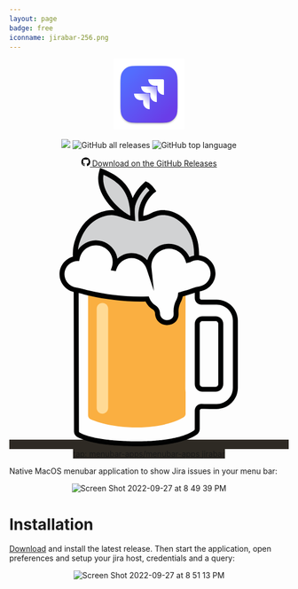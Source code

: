 ```yaml
---
layout: page
badge: free
iconname: jirabar-256.png
---
```


<p align="center">
  <img width="128" src="./assets/img/jirabar-256.png">
</p>

<p align="center">
  <a href="https://github.com/menubar-apps/JiraBar"><img src="https://img.shields.io/badge/-JiraBar-black?logo=github&style=flat"></a>
  <img alt="GitHub all releases" src="https://img.shields.io/github/downloads/menubar-apps/jirabar/total">
  <img alt="GitHub top language" src="https://img.shields.io/github/languages/top/menubar-apps/jirabar">
</p>
  
<p align="center">
<a class="appstore-badge" href="https://github.com/menubar-apps/jirabar/releases">
    <svg class="appstore-badge__icon" xmlns="http://www.w3.org/2000/svg" viewBox="0 0 16 16" width="16" height="16"><path d="M8 0c4.42 0 8 3.58 8 8a8.013 8.013 0 0 1-5.45 7.59c-.4.08-.55-.17-.55-.38 0-.27.01-1.13.01-2.2 0-.75-.25-1.23-.54-1.48 1.78-.2 3.65-.88 3.65-3.95 0-.88-.31-1.59-.82-2.15.08-.2.36-1.02-.08-2.12 0 0-.67-.22-2.2.82-.64-.18-1.32-.27-2-.27-.68 0-1.36.09-2 .27-1.53-1.03-2.2-.82-2.2-.82-.44 1.1-.16 1.92-.08 2.12-.51.56-.82 1.28-.82 2.15 0 3.06 1.86 3.75 3.64 3.95-.23.2-.44.55-.51 1.07-.46.21-1.61.55-2.33-.66-.15-.24-.6-.83-1.23-.82-.67.01-.27.38.01.53.34.19.73.9.82 1.13.16.45.68 1.31 2.69.94 0 .67.01 1.3.01 1.49 0 .21-.15.45-.55.38A7.995 7.995 0 0 1 0 8c0-4.42 3.58-8 8-8Z"></path></svg>
    <span class="appstore-badge__text">Download on the</span>
    <span class="appstore-badge__storename">GitHub Releases</span>
  </a>

  <a class="appstore-badge" href="#" style="background-color: #2e2a24">
    <svg class="appstore-badge__icon" viewBox="-46 0 256 256" version="1.1" xmlns="http://www.w3.org/2000/svg" xmlns:xlink="http://www.w3.org/1999/xlink" preserveAspectRatio="xMidYMid" fill="#000000"><g id="SVGRepo_bgCarrier" stroke-width="0"></g><g id="SVGRepo_tracerCarrier" stroke-linecap="round" stroke-linejoin="round"></g><g id="SVGRepo_iconCarrier"> <g> <path d="M125.533525,84.856832 C126.234965,66.5716053 121.616725,59.190272 118.150485,53.9132587 C114.633045,48.9895253 106.195285,41.2532053 95.8272853,40.9289387 C86.0224853,40.6234453 83.663872,46.042112 74.6185387,46.369792 C73.1354453,29.8970453 85.5668053,20.8585387 85.5668053,20.8585387 C85.5668053,20.8585387 82.1671253,16.054272 79.3545387,14.881792 C76.1186987,17.7575253 68.360192,26.017792 66.701312,37.107712 C64.9536853,20.7732053 56.7872853,10.3266987 38.6829653,3.04605867 C33.5407787,21.0343253 50.5186987,37.839872 61.5488853,44.4770987 C55.7018453,42.5127253 50.6279253,39.9168853 43.8132053,41.2583253 C31.9023787,43.6032853 22.0839253,50.803712 16.4877653,66.6057387 C10.893312,82.4077653 18.4640853,100.843179 20.109312,106.108245 C21.7562453,111.378432 33.9367253,133.761365 43.4838187,137.053525 C53.0292053,140.349099 53.0326187,138.864299 58.135552,136.891392 C63.2384853,134.916779 70.9730987,131.293525 82.3343787,135.411712 C93.6871253,139.524779 95.168512,140.511232 102.244352,135.903232 C109.327019,131.295232 118.541312,116.976299 120.679765,112.859819 C122.819925,108.746752 123.971925,106.604885 124.634112,104.466432 C125.456725,98.2029653 124.902059,101.245952 125.533525,84.856832" fill="#D1D2D3"> </path> <path d="M126.214656,110.16192 L126.214656,119.103147 C126.214656,121.197227 127.912789,122.89536 130.006869,122.89536 L130.006869,122.89536 L144.076629,122.89536 C148.601003,122.89536 152.942763,124.694187 156.142763,127.894187 C159.344469,131.095893 161.143296,135.435947 161.143296,139.962027 L161.143296,139.962027 L161.142317,181.198985 C161.142285,181.658001 161.142252,182.115644 161.142219,182.571734 L161.141346,191.858973 C161.141296,192.284417 161.141245,192.707037 161.141192,193.126652 L161.140495,198.006133 C161.140432,198.398798 161.140367,198.78773 161.1403,199.17275 L161.139883,201.434453 C161.139883,205.970773 159.335936,210.321067 156.120576,213.522773 C152.906923,216.72448 148.549803,218.514773 144.013483,218.499413 C139.258709,218.51136 134.258176,218.502827 130.087083,218.4448 C129.066496,218.42432 128.081749,218.81344 127.353003,219.528533 C126.625963,220.24192 126.214656,221.218133 126.214656,222.235307 L126.214656,222.235307 L126.214339,226.749094 C126.214304,226.931737 126.214265,227.115473 126.214222,227.300091 L126.213464,229.544517 C126.213379,229.732856 126.213288,229.921242 126.213191,230.109466 L126.212523,231.2352 C126.210389,234.409813 126.206123,237.41696 126.197589,239.230293 C126.197589,240.35328 125.697536,241.41824 124.833963,242.13504 C120.487083,245.418667 105.301163,252.695893 71.3350827,252.695893 C38.0704427,252.695893 22.2291627,247.261867 17.286656,244.399787 C16.196096,243.705173 15.535616,242.500267 15.5322027,241.210027 C15.517184,233.835861 15.4611944,207.580048 15.4031959,180.486075 L15.3952782,176.787942 C15.3279344,145.338457 15.2602709,113.864788 15.2529605,110.46478 L15.2523093,110.16192 L126.214656,110.16192 Z M143.034197,138.088619 L130.954411,138.088619 C129.782044,138.088619 128.652792,138.525707 127.785893,139.305529 L127.604224,139.477845 C126.774329,140.309333 126.283401,141.412887 126.221632,142.580368 L126.214997,142.831445 L126.214997,197.999445 C126.214997,199.171812 126.650599,200.301064 127.43161,201.169351 L127.604224,201.351339 C128.432526,202.181234 129.538841,202.670675 130.703929,202.732246 L130.954411,202.738859 L143.034197,202.738859 C144.206564,202.738859 145.335816,202.304743 146.204103,201.52393 L146.386091,201.351339 C147.214393,200.521444 147.705215,199.415023 147.766977,198.249927 L147.773611,197.999445 L147.773611,142.831445 C147.773611,141.655893 147.338009,140.529402 146.558385,139.66011 L146.386091,139.477845 C145.556196,138.649543 144.449775,138.157234 143.284679,138.095274 L143.034197,138.088619 Z" fill="#FEFEFE"> </path> <path d="M26.191872,109.062656 L26.191872,226.619563 C26.191872,227.976363 26.9154987,229.229056 28.091392,229.906603 C32.888832,232.193536 46.810112,237.653163 71.217152,237.653163 C95.7846187,237.653163 109.291179,231.019349 113.815552,228.285269 C114.895872,227.590656 115.546112,226.392576 115.546112,225.109163 C115.556352,209.520469 115.556352,109.062656 115.556352,109.062656 L26.191872,109.062656 Z" fill="#FAAF41"> </path> <path d="M39.327744,123.713536 C42.128384,123.713536 44.4187307,125.903189 44.5791573,128.664576 L44.5876907,128.973483 L44.5876907,219.821056 C44.5876907,222.725803 42.2324907,225.081003 39.327744,225.081003 C36.5253973,225.081003 34.2367573,222.891349 34.0763307,220.131669 L34.0677973,219.821056 L34.0677973,128.973483 C34.0677973,126.068736 36.4229973,123.713536 39.327744,123.713536" fill="#FFDA95"> </path> <path d="M89.8184533,133.186048 C89.8184533,131.289941 88.7022933,129.025195 86.8693333,127.888555 C83.88608,126.084608 81.55648,123.316395 80.2884267,120.019115 C56.02304,120.834901 33.8773333,116.575061 22.7191467,113.566208 C19.85536,112.753835 16.9540267,112.079701 14.02368,111.547221 C7.3472,110.221141 2.27157333,104.357035 2.27157333,97.3067947 C2.27157333,89.5465813 8.42922667,83.240448 16.1211733,82.963968 C17.6042667,74.756608 24.7688533,68.525568 33.4045867,68.525568 C43.11552,68.525568 50.9883733,76.3984213 50.9883733,86.1093547 C50.9883733,88.1522347 50.6197333,90.1080747 49.9797333,91.934208 L50.0309333,91.9427413 C52.2001067,85.160448 58.5489067,80.245248 66.0514133,80.245248 C73.5044267,80.245248 79.8208,85.1024213 82.0258133,91.821568 C81.96096,91.2157013 81.9285333,90.5995947 81.9285333,89.9749547 C81.9285333,79.8749013 90.1154133,71.689728 100.21376,71.689728 C108.388693,71.689728 115.30752,77.055488 117.649067,84.453888 L119.241387,84.0374613 C121.326933,82.8632747 123.7248,82.1840213 126.288213,82.1840213 C134.224213,82.1840213 140.65664,88.6181547 140.653228,96.5507413 C140.653228,103.819435 135.258453,109.825195 128.254293,110.784341 C126.667093,111.007915 125.11232,111.412395 123.615573,111.989248 C119.451307,113.557675 115.19488,114.858155 110.895787,115.931648 C110.680747,118.051328 110.04928,120.048128 109.085013,121.840128 C107.3408,125.113515 106.559147,128.813568 106.8288,132.511915 C106.827093,132.735488 106.835627,133.909675 106.835627,134.134955 C106.835627,138.833408 103.026347,141.692075 98.3227733,141.692075 C93.6277333,141.692075 89.8184533,137.886208 89.8184533,133.186048" fill="#FEFEFE"> </path> <polygon fill="#010202" points="86.4017067 112.433152 86.5024 112.740352 86.4699733 112.433152"> </polygon> <path d="M37.19168,0 L39.5298133,0.938666667 C54.5570133,6.98197333 63.3053867,15.2814933 67.0993067,27.5182933 C69.49888,22.20032 73.1426133,17.4711467 77.3768533,13.6072533 L77.3768533,13.6072533 L78.9128533,12.2368 L80.2304,12.78464 C80.79872,13.0235733 81.3653333,13.3495467 81.9387733,13.75744 C82.8296533,14.3906133 83.73248,15.2132267 84.6472533,16.18432 C85.3418667,16.9198933 86.0040533,17.7015467 86.6167467,18.4814933 L86.6167467,18.4814933 L86.9546667,18.9166933 L87.33184,19.4235733 L88.7159467,21.3777067 L86.90176,22.69696 L86.6542933,22.8881067 L86.31296,23.168 L85.89312,23.5383467 L85.3998933,23.9940267 C84.2018133,25.1306667 82.9986133,26.4874667 81.8756267,28.05248 C78.7336533,32.43008 76.84608,37.4920533 76.7675733,43.2366933 L76.7675733,43.2366933 L76.7658667,43.9057067 L77.2573867,43.8254933 C78.9486933,43.5165867 80.5393067,42.9243733 82.8672,41.8645333 L82.8672,41.8645333 L84.1966933,41.2552533 C88.69376,39.2192 91.38688,38.5194667 95.8976,38.6594133 C105.47712,38.9597867 114.69312,45.1669333 120.04864,52.6677333 C120.168107,52.8503467 120.28928,53.03296 120.405333,53.21728 L120.405333,53.21728 L121.094827,54.3095467 L121.751893,55.3949867 C125.84448,62.34624 127.81568,69.0944 127.88736,79.99488 C136.326827,80.79872 142.928213,87.9035733 142.9248,96.5512533 C142.9248,104.89344 136.751787,111.91296 128.571733,113.032533 C128.54272,113.037653 128.515413,113.04448 128.484693,113.0496 L128.484693,113.0496 L128.484693,119.103147 C128.484693,119.942827 129.16736,120.625493 130.00704,120.625493 L130.00704,120.625493 L144.0768,120.625493 C149.205333,120.625493 154.123947,122.661547 157.750613,126.288213 C161.37728,129.916587 163.413333,134.8352 163.413333,139.962027 L163.413333,139.962027 L163.411627,201.434453 C163.411627,206.574933 161.365333,211.503787 157.723307,215.130453 C154.08128,218.758827 149.147307,220.788053 144.02048,220.76928 C143.296853,220.770987 142.58688,220.772693 141.888853,220.7744 L141.888853,220.7744 L137.751893,220.772693 L132.724053,220.745387 L130.039467,220.714667 C129.629867,220.706133 129.235627,220.863147 128.94208,221.149867 C128.65024,221.436587 128.484693,221.827413 128.484693,222.235307 L128.484693,222.235307 L128.479573,234.668373 L128.467627,239.230293 C128.467627,241.02912 127.6672,242.732373 126.201173,243.945813 C124.1344,245.507413 121.39008,246.985387 117.986987,248.323413 L117.986987,248.323413 L116.82816,248.762027 C115.053227,249.41568 113.114453,250.031787 111.015253,250.601813 L111.015253,250.601813 L109.590187,250.975573 L108.11904,251.33568 C106.624,251.68896 105.05728,252.02176 103.420587,252.330667 L103.420587,252.330667 L101.76,252.632747 L100.053333,252.91776 C98.6094933,253.14816 97.1195733,253.3632 95.5818667,253.55776 L95.5818667,253.55776 L93.71136,253.78304 L91.79648,253.991253 L89.83552,254.178987 L87.82848,254.349653 L85.77536,254.49984 L83.67616,254.629547 C83.32288,254.650027 82.9678933,254.6688 82.6112,254.687573 L82.6112,254.687573 L80.44544,254.78656 L78.2353067,254.865067 C77.4894933,254.885547 76.73856,254.906027 75.9790933,254.921387 L75.9790933,254.921387 L73.6785067,254.953813 C72.9053867,254.962347 72.1237333,254.96576 71.3352533,254.96576 L71.3352533,254.96576 L70.1354667,254.96576 C69.34016,254.96064 68.5499733,254.953813 67.76832,254.94528 L67.76832,254.94528 L65.4455467,254.907733 L63.1671467,254.85312 C62.4145067,254.83264 61.6704,254.80704 60.93312,254.78144 L60.93312,254.78144 L58.7451733,254.690987 C58.38336,254.67392 58.02496,254.65856 57.66656,254.639787 L57.66656,254.639787 L55.5451733,254.523733 L53.4698667,254.394027 L51.44064,254.245547 C51.1044267,254.221653 50.7733333,254.194347 50.44224,254.16704 L50.44224,254.16704 L48.48128,253.99808 C48.15872,253.96736 47.8378667,253.938347 47.51872,253.90592 L47.51872,253.90592 L45.6277333,253.714773 L43.7845333,253.508267 C43.4807467,253.472427 43.1786667,253.436587 42.88,253.39904 L42.88,253.39904 L41.1067733,253.170347 L39.3813333,252.931413 L37.7053867,252.67712 C36.87936,252.545707 36.0704,252.412587 35.2802133,252.27264 L35.2802133,252.27264 L33.72544,251.987627 C33.46944,251.93984 33.2168533,251.890347 32.9659733,251.840853 L32.9659733,251.840853 L31.48288,251.538773 L30.0509867,251.226453 L28.6685867,250.90048 L27.33568,250.56768 C26.0283733,250.228053 24.79616,249.873067 23.6424533,249.506133 L23.6424533,249.506133 L22.51264,249.13408 C21.95968,248.946347 21.4289067,248.7552 20.9152,248.558933 L20.9152,248.558933 L19.9150933,248.168107 C18.4541867,247.57248 17.1707733,246.95296 16.06656,246.314667 C14.3240533,245.203627 13.2676267,243.280213 13.2625067,241.21344 L13.2625067,241.21344 L12.98944,113.629867 C5.46474667,111.85152 0,105.14432 0,97.3073067 C0,89.66656 5.1712,83.2238933 12.2350933,81.29024 C12.1480533,78.96576 12.20096,76.672 12.4416,74.40896 C12.7624533,71.4154667 13.3888,68.5568 14.3479467,65.8466133 C19.8485333,50.3108267 29.6379733,41.73312 43.3749333,39.02976 C45.8274133,38.54848 48.07168,38.4938667 50.4302933,38.8113067 C48.6485333,37.1438933 46.9384533,35.3604267 45.3819733,33.5104 C37.1285333,23.6919467 33.50016,12.9143467 36.4987733,2.42176 L36.4987733,2.42176 L37.19168,0 Z M123.943253,114.286933 L122.852693,114.688 C122.622293,114.771627 122.376533,114.8416 122.14272,114.92352 C120.0128,115.672747 117.82656,116.353707 115.602773,116.990293 C114.2272,117.384533 114.2272,117.384533 112.91648,117.756587 L112.91648,117.756587 L112.81408,118.275413 C112.503467,119.666347 112.032427,121.007787 111.4112,122.279253 L111.4112,122.279253 L110.808747,123.455147 C110.697813,123.682133 110.62272,123.922773 110.523733,124.15488 C109.402453,126.731947 108.888747,129.554773 109.098667,132.51072 L109.098667,132.51072 L109.100373,132.84352 L109.105493,134.13376 C109.105493,139.999573 104.418987,143.96416 98.3227733,143.96416 C95.2285867,143.96416 92.4450133,142.651733 90.48064,140.561067 C89.04704,139.035307 88.0571733,137.09824 87.7021867,134.939307 C87.60832,134.367573 87.54688,133.783893 87.54688,133.18656 C87.54688,131.969707 86.7498667,130.48832 85.69344,129.831253 C82.7818667,128.069973 80.4266667,125.515093 78.8992,122.482347 L78.8992,122.482347 L78.8258133,122.33216 L77.33248,122.364587 C60.1088,122.658133 42.57792,120.5504 28.1873067,117.25824 C26.5147733,116.875947 24.87296,116.48 23.29088,116.066987 L23.29088,116.066987 L22.0996267,115.751253 C22.0672,115.741013 22.03136,115.734187 21.9972267,115.723947 C20.52096,115.309227 19.03104,114.93376 17.5325867,114.59072 L17.5325867,114.59072 L17.8039467,241.204907 C17.8039467,241.722027 18.0701867,242.20672 18.4251733,242.433707 C19.0839467,242.816 19.8229333,243.191467 20.64384,243.560107 L20.64384,243.560107 L21.4903467,243.923627 C22.36416,244.28544 23.31648,244.63872 24.3490133,244.985173 L24.3490133,244.985173 L25.40544,245.3248 C25.9464533,245.492053 26.5079467,245.6576 27.0882133,245.82144 L27.0882133,245.82144 L28.2743467,246.142293 L29.51168,246.454613 L30.7985067,246.760107 L32.13824,247.053653 C32.36352,247.103147 32.59392,247.150933 32.8260267,247.19872 L32.8260267,247.19872 L34.2391467,247.478613 C34.7170133,247.570773 35.20512,247.662933 35.70176,247.75168 L35.70176,247.75168 L37.2138667,248.011093 C37.7258667,248.096427 38.2464,248.180053 38.7754667,248.260267 L38.7754667,248.260267 L40.3848533,248.497493 L42.0437333,248.72448 C42.3236267,248.76032 42.6052267,248.797867 42.89024,248.832 L42.89024,248.832 L44.6208,249.04192 L46.3991467,249.23648 L48.2235733,249.41568 C48.53248,249.4464 48.8430933,249.473707 49.1537067,249.50272 L49.1537067,249.50272 L51.0498133,249.664853 L52.992,249.811627 L54.9802667,249.94304 L57.0146133,250.059093 L59.09504,250.161493 C59.4449067,250.176853 59.7981867,250.190507 60.1514667,250.205867 L60.1514667,250.205867 L62.30016,250.284373 C62.6602667,250.29632 63.0237867,250.30656 63.39072,250.3168 L63.39072,250.3168 L65.6059733,250.369707 C65.9780267,250.376533 66.3517867,250.38336 66.72896,250.390187 L66.72896,250.390187 L69.0107733,250.415787 C69.7770667,250.420907 70.5518933,250.42432 71.3352533,250.42432 L71.3352533,250.42432 L72.4736,250.422613 C74.3645867,250.412373 76.2077867,250.381653 78.0049067,250.32704 L78.0049067,250.32704 L80.13824,250.253653 C80.4898133,250.241707 80.83968,250.226347 81.18784,250.20928 L81.18784,250.20928 L83.2529067,250.10688 L85.2736,249.984 C85.6064,249.961813 85.9392,249.939627 86.26688,249.915733 L86.26688,249.915733 L88.2210133,249.76384 C88.54016,249.73824 88.8610133,249.710933 89.1784533,249.683627 L89.1784533,249.683627 L91.0626133,249.506133 C91.37152,249.473707 91.6804267,249.442987 91.9876267,249.41056 L91.9876267,249.41056 L93.8001067,249.209173 C94.0987733,249.173333 94.3957333,249.137493 94.6909867,249.101653 L94.6909867,249.101653 L96.4352,248.874667 L98.1333333,248.630613 L99.7853867,248.374613 C100.328107,248.285867 100.864,248.193707 101.389653,248.103253 L101.389653,248.103253 L102.94784,247.816533 C103.458133,247.717547 103.963307,247.61856 104.45824,247.51616 L104.45824,247.51616 L105.92256,247.202133 L107.337387,246.877867 C108.265813,246.657707 109.160107,246.427307 110.025387,246.193493 L110.025387,246.193493 L111.296853,245.833387 C111.505067,245.771947 111.709867,245.7088 111.914667,245.64736 L111.914667,245.64736 L113.114453,245.2736 L114.264747,244.887893 C118.21056,243.524267 121.260373,241.99168 123.383467,240.385707 C123.726507,240.100693 123.926187,239.67744 123.926187,239.220053 L123.926187,239.220053 L123.943253,222.235307 C123.943253,220.60544 124.60032,219.04384 125.764267,217.905493 C126.928213,216.763733 128.50176,216.1408 130.117973,216.174933 L130.117973,216.174933 L132.77696,216.203947 L136.71936,216.22784 L141.89568,216.23296 L144.022187,216.22784 C147.954347,216.241493 151.7312,214.690133 154.518187,211.915093 C157.303467,209.138347 158.870187,205.36832 158.870187,201.434453 L158.870187,201.434453 L158.871893,139.962027 C158.871893,136.0384 157.313707,132.2752 154.538667,129.50016 C151.763627,126.72512 148.000427,125.166933 144.0768,125.166933 L144.0768,125.166933 L130.00704,125.166933 C126.65856,125.166933 123.943253,122.451627 123.943253,119.103147 L123.943253,119.103147 L123.943253,114.286933 Z M143.034027,135.818752 C144.892587,135.818752 146.676053,136.557739 147.991893,137.873579 C149.307733,139.187712 150.045013,140.971179 150.045013,142.831445 L150.045013,142.831445 L150.045013,197.999445 C150.045013,199.858005 149.307733,201.641472 147.990187,202.957312 C146.676053,204.271445 144.892587,205.008725 143.034027,205.008725 L143.034027,205.008725 L130.955947,205.008725 C129.097387,205.008725 127.31392,204.271445 125.996373,202.955605 C124.68224,201.641472 123.943253,199.858005 123.943253,197.999445 L123.943253,197.999445 L123.943253,142.831445 C123.943253,140.971179 124.68224,139.187712 125.99808,137.871872 C127.31392,136.557739 129.097387,135.818752 130.955947,135.818752 L130.955947,135.818752 Z M143.034027,140.361899 L130.955947,140.361899 C130.300587,140.361899 129.672533,140.621312 129.210027,141.082112 C128.74752,141.546325 128.484693,142.176085 128.484693,142.831445 L128.484693,142.831445 L128.484693,197.999445 C128.484693,198.654805 128.74752,199.282859 129.20832,199.743659 C129.672533,200.207872 130.300587,200.468992 130.955947,200.468992 L130.955947,200.468992 L143.034027,200.468992 C143.689387,200.468992 144.31744,200.207872 144.77824,199.745365 C145.242453,199.282859 145.503573,198.654805 145.503573,197.999445 L145.503573,197.999445 L145.503573,142.831445 C145.503573,142.176085 145.242453,141.546325 144.779947,141.083819 C144.31744,140.621312 143.689387,140.361899 143.034027,140.361899 L143.034027,140.361899 Z M33.4045867,70.7959467 C25.9771733,70.7959467 19.6642133,76.1326933 18.3552,83.36896 L18.3552,83.36896 L18.0309333,85.1677867 L17.0837333,85.2036267 L16.2030933,85.2343467 C14.9384533,85.27872 13.72672,85.5227733 12.59008,85.9255467 C7.89333333,87.5912533 4.54144,92.0644267 4.54144,97.3073067 C4.54144,102.652587 8.04522667,107.2896 12.9792,108.919467 C13.4519467,109.074773 13.9332267,109.213013 14.4315733,109.312 C16.0682667,109.610667 17.6930133,109.960533 19.30752,110.342827 C20.6523733,110.660267 21.9886933,110.999893 23.31136,111.373653 C23.87968,111.527253 24.4872533,111.668907 25.07264,111.819093 C25.8816,112.023893 26.6752,112.233813 27.50464,112.433493 C42.6427733,116.063573 61.7540267,118.370987 80.2116267,117.74976 L80.2116267,117.74976 L81.8261333,117.695147 L82.4064,119.20384 C83.4884267,122.018133 85.4818133,124.393813 88.0674133,125.958827 C90.50112,127.469227 92.08832,130.423467 92.08832,133.18656 L92.08832,133.18656 L92.0968533,133.517653 C92.15488,134.62528 92.5218133,135.645867 93.0850133,136.528213 C94.1943467,138.26048 96.1143467,139.42272 98.3227733,139.42272 C102.06208,139.42272 104.564053,137.306453 104.564053,134.13376 L104.564053,134.13376 L104.557227,132.831573 L104.564053,132.677973 C104.523093,132.13696 104.506027,131.597653 104.506027,131.060053 C104.511147,127.479467 105.39008,123.943253 107.0848,120.762027 L107.0848,120.762027 L107.352747,120.236373 C108.038827,118.81984 108.475733,117.290667 108.634453,115.703467 L108.634453,115.703467 L108.79488,114.11456 L110.344533,113.728853 C111.926613,113.332907 113.4592,112.882347 114.991787,112.433493 C116.33664,112.039253 117.666133,111.63136 118.980267,111.204693 C120.275627,110.783147 121.550507,110.34112 122.799787,109.87008 L122.799787,109.87008 L123.513173,109.607253 C124.050773,109.421227 124.598613,109.274453 125.146453,109.12768 C126.066347,108.880213 126.99648,108.668587 127.945387,108.53376 L127.945387,108.53376 L128.34816,108.47232 C128.395947,108.463787 128.44032,108.45184 128.484693,108.443307 C134.162773,107.40224 138.38336,102.429013 138.38336,96.5495467 C138.385067,90.3901867 133.773653,85.31456 127.817387,84.56192 C127.315627,84.4987733 126.80704,84.4561067 126.288213,84.4561067 C125.25568,84.4561067 124.24192,84.5892267 123.262293,84.84352 C122.25024,85.1063467 121.275733,85.49888 120.357547,86.016 L120.357547,86.016 L120.09984,86.1610667 L116.133547,87.1936 L115.483307,85.1387733 C113.394347,78.5373867 107.246933,73.9601067 100.21376,73.9601067 C91.3698133,73.9601067 84.2001067,81.1298133 84.2001067,89.9754667 C84.2001067,90.5181867 84.22912,91.0557867 84.2837333,91.5848533 L84.2837333,91.5848533 L85.9938133,107.890347 L86.4699733,112.433493 L86.4017067,112.433493 L84.91008,107.890347 L79.86688,92.52864 C77.9229867,86.6030933 72.3797333,82.5173333 66.0514133,82.5173333 C59.6770133,82.5173333 54.1064533,86.656 52.1949867,92.6344533 L52.1949867,92.6344533 L51.5976533,94.49984 L46.94016,93.73696 L47.83616,91.18208 C48.4164267,89.52832 48.7168,87.8267733 48.7168,86.10816 C48.7168,77.6516267 41.86112,70.7959467 33.4045867,70.7959467 Z M79.6398933,17.71008 L79.08352,18.2545067 C74.0096,23.3198933 69.2565333,31.8020267 68.9681067,37.0261333 C68.6779733,42.25024 69.5296,48.7355733 69.5296,48.7355733 L69.5296,48.7355733 L66.3261867,48.12288 C64.9437867,47.8583467 63.6996267,47.5460267 62.2609067,47.09888 L62.2609067,47.09888 L61.2676267,46.78144 C61.0952533,46.72512 60.9211733,46.6653867 60.7419733,46.6056533 L60.7419733,46.6056533 L60.5559467,46.5408 L59.6189867,46.2165333 L55.8779733,44.8785067 L54.85056,44.5303467 C50.6743467,43.1650133 47.71328,42.8066133 44.25216,43.4875733 C32.1024,45.8786133 23.5997867,53.3282133 18.6299733,67.3621333 C17.792,69.7275733 17.2424533,72.2397867 16.95744,74.8919467 C16.95232,74.93632 16.95232,74.9824 16.9472,75.02848 C20.4424533,69.8368 26.2997333,66.4302933 32.89088,66.2613333 L32.89088,66.2613333 L33.4045867,66.2545067 C43.1889067,66.2545067 51.3194667,73.3320533 52.9578667,82.64704 L52.9578667,82.64704 L53.03296,83.1061333 L53.5227733,82.6624 C56.7842133,79.8276267 60.9928533,78.1021867 65.5394133,77.98272 L65.5394133,77.98272 L66.0514133,77.9758933 C71.58784,77.9758933 76.66688,80.3584 80.1928533,84.2513067 L80.1928533,84.2513067 L80.39936,84.48512 L80.5290667,84.0379733 C83.0293333,75.7367467 90.6376533,69.64736 99.6983467,69.4237867 L99.6983467,69.4237867 L100.21376,69.4186667 C108.356267,69.4186667 115.57376,74.1956267 118.877867,81.3533867 L118.877867,81.3533867 L118.990507,81.60768 L119.20896,81.50016 C120.521387,80.88064 121.915733,80.4539733 123.347627,80.1962667 C123.30496,69.8026667 121.475413,63.7184 117.579093,57.25696 L117.579093,57.25696 L116.95616,56.2500267 L116.302507,55.2328533 C111.747413,48.8567467 103.717547,43.44832 95.7559467,43.1991467 C91.8749867,43.0779733 89.7518933,43.68384 85.4186667,45.69088 L85.4186667,45.69088 L84.6967467,46.0219733 C80.72704,47.8242133 78.4162133,48.5034667 74.7008,48.6382933 L74.7008,48.6382933 L72.5504,48.7168 L72.3575467,46.5732267 C71.62368,38.4375467 73.92256,31.3429333 78.18752,25.4037333 C79.63136,23.3915733 81.08032,21.7873067 82.35008,20.5994667 L82.35008,20.5994667 L82.4251733,20.52608 L81.9285333,19.9424 L81.3431467,19.2989867 C80.8584533,18.78528 80.38912,18.3330133 79.9470933,17.9592533 L79.9470933,17.9592533 L79.6398933,17.71008 Z M40.3012267,6.19178667 L40.2432,6.56213333 C39.0775467,14.5117867 42.28608,22.7703467 48.86016,30.5885867 C52.8725333,35.3621333 58.0334933,39.6765867 62.4469333,42.3850667 C63.1330133,42.8066133 63.8037333,43.1957333 64.4471467,43.53536 L64.4471467,43.53536 L64.8174933,43.7282133 L64.8157867,43.3698133 C64.7867733,41.0385067 64.65024,38.83008 64.4027733,36.7325867 C62.6705067,22.08768 55.4513067,12.94336 40.5384533,6.2976 L40.5384533,6.2976 L40.3012267,6.19178667 Z" fill="#010202"> </path> </g> </g></svg>
    <span class="appstore-badge__text">tap: menubar-apps/menubar-apps</span>
    <span class="appstore-badge__storename">jirabar</span>
  </a>
</p>

Native MacOS menubar application to show Jira issues in your menu bar:

<p align="center">
<img width="539" class="rounded-corners" alt="Screen Shot 2022-09-27 at 8 49 39 PM" src="https://user-images.githubusercontent.com/9363150/192662802-a4640dd9-dc7b-4aeb-9aa8-fa0708738b11.png">
</p>

# Installation

[Download](https://github.com/menubar-apps/JiraBar/releases/download/v1.0/jiraBar.1.0.dmg) and install the latest release. Then start the application, open preferences and setup your jira host, credentials and a query:

<p align="center">
<img width="612" alt="Screen Shot 2022-09-27 at 8 51 13 PM" src="https://user-images.githubusercontent.com/9363150/192662959-5fb0fde2-efe1-4631-a454-f7330315262b.png">
</p>

